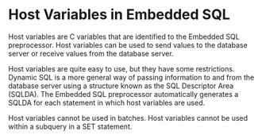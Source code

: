 <!-- loio3bd3ed246c5f101486e29ae5fc493e0f -->

# Host Variables in Embedded SQL

Host variables are C variables that are identified to the Embedded SQL preprocessor. Host variables can be used to send values to the database server or receive values from the database server.

Host variables are quite easy to use, but they have some restrictions. Dynamic SQL is a more general way of passing information to and from the database server using a structure known as the SQL Descriptor Area \(SQLDA\). The Embedded SQL preprocessor automatically generates a SQLDA for each statement in which host variables are used.

Host variables cannot be used in batches. Host variables cannot be used within a subquery in a SET statement.

